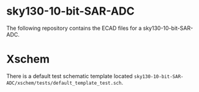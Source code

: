 # sky130-10-bit-SAR-ADC
The following repository contains the ECAD files for a sky130-10-bit-SAR-ADC.

# Xschem
There is a default test schematic template located `sky130-10-bit-SAR-ADC/xschem/tests/default_template_test.sch`.




